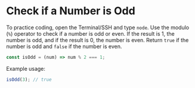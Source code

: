 # Check if a Number is Odd

To practice coding, open the Terminal/SSH and type `node`. Use the modulo (`%`) operator to check if a number is odd or even. If the result is 1, the number is odd, and if the result is 0, the number is even. Return `true` if the number is odd and `false` if the number is even.

```js
const isOdd = (num) => num % 2 === 1;
```

Example usage:

```js
isOdd(3); // true
```
